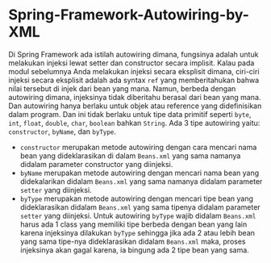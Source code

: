 # Spring-Framework-Autowiring-by-XML
Di Spring Framework ada istilah autowiring dimana, fungsinya adalah untuk melakukan injeksi lewat setter dan constructor secara implisit. Kalau pada modul sebelumnya Anda melakukan injeksi secara eksplisit dimana, ciri-ciri injeksi secara eksplisit adalah ada syntax `ref` yang memberitahukan bahwa nilai tersebut di injek dari bean yang mana. Namun, berbeda dengan autowiring dimana, injeksinya tidak diberitahu berasal dari bean yang mana. Dan autowiring hanya berlaku untuk objek atau reference yang didefinisikan dalam program. Dan ini tidak berlaku untuk tipe data primitif seperti `byte`, `int`, `float`, `double`, `char`, `boolean` bahkan `String`. Ada 3 tipe autowiring yaitu: `constructor`, `byName`, dan `byType`.
- `constructor` merupakan metode autowiring dengan cara mencari nama bean yang dideklarasikan di dalam `Beans.xml` yang sama namanya didalam parameter constructor yang diinjeksi.
- `byName` merupakan metode autowiring dengan mencari nama bean yang didekalarikan didalam `Beans.xml` yang sama namanya didalam parameter `setter` yang diinjeksi.
- `byType` merupakan metode autowiring dengan mencari tipe bean yang dideklarasikan didalam `Beans.xml` yang sama tipenya didalam parameter `setter` yang diinjeksi. Untuk autowiring `byType` wajib didalam `Beans.xml` harus ada 1 class yang memiliki tipe berbeda dengan bean yang lain karena injeksinya dilakukan `byType` sehingga jika ada 2 atau lebih bean yang sama tipe-nya dideklarasikan didalam `Beans.xml` maka, proses injeksinya akan gagal karena, ia bingung ada 2 tipe bean yang sama. <br />

